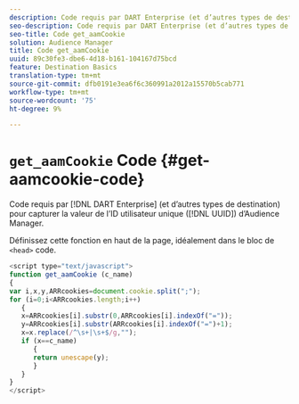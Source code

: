 ```yaml
---
description: Code requis par DART Enterprise (et d’autres types de destination) pour capturer la valeur de l’ID utilisateur unique d’Audience Manager (UUID).
seo-description: Code requis par DART Enterprise (et d’autres types de destination) pour capturer la valeur de l’ID utilisateur unique d’Audience Manager (UUID).
seo-title: Code get_aamCookie
solution: Audience Manager
title: Code get_aamCookie
uuid: 89c30fe3-dbe6-4d18-b161-104167d75bcd
feature: Destination Basics
translation-type: tm+mt
source-git-commit: dfb0191e3ea6f6c360991a2012a15570b5cab771
workflow-type: tm+mt
source-wordcount: '75'
ht-degree: 9%

---
```



# `get_aamCookie` Code {#get-aamcookie-code}

Code requis par [!DNL DART Enterprise] (et d’autres types de destination) pour capturer la valeur de l’ID utilisateur unique ([!DNL UUID]) d’Audience Manager.

Définissez cette fonction en haut de la page, idéalement dans le bloc de `<head>` code.

<!-- r_aam_de_cookie.xml -->

```js
<script type="text/javascript">
function get_aamCookie (c_name)
{
var i,x,y,ARRcookies=document.cookie.split(";");
for (i=0;i<ARRcookies.length;i++)
   {
   x=ARRcookies[i].substr(0,ARRcookies[i].indexOf("="));
   y=ARRcookies[i].substr(ARRcookies[i].indexOf("=")+1);
   x=x.replace(/^\s+|\s+$/g,"");
   if (x==c_name)
      { 
      return unescape(y);
      }
   }
}
</script>
```
